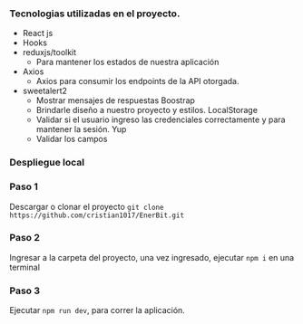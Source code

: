 
### Tecnologias utilizadas en el proyecto.
- React js
- Hooks
- reduxjs/toolkit
	- Para mantener los estados de nuestra aplicación
- Axios
	- Axios para consumir los endpoints de la API otorgada.
- sweetalert2
  - Mostrar mensajes de respuestas
Boostrap
  - Brindarle diseño a nuestro proyecto y estilos.
LocalStorage
  - Validar si el usuario ingreso las credenciales correctamente y para mantener la sesión.
Yup
  - Validar los campos


### Despliegue local
### Paso 1
Descargar o clonar el proyecto `git clone https://github.com/cristian1017/EnerBit.git`
### Paso 2
Ingresar a la carpeta del proyecto, una vez ingresado, ejecutar `npm i` en una terminal
### Paso 3
Ejecutar `npm run dev`, para correr la aplicación.
